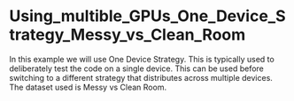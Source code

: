 # Using_multible_GPUs_One_Device_Strategy_Messy_vs_Clean_Room
In this example we will use One Device Strategy. This is typically used to deliberately test the code on a single device. This can be used before switching to a different strategy that distributes across multiple devices.  The dataset used is Messy vs Clean Room. 
